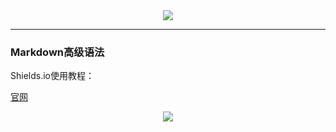 
<div align="center">
    <img src="https://i.imgur.com/7K8pfdy.jpg">
    <br>
</div>

-----------

### Markdown高级语法


Shields.io使用教程：

[官网](https://shields.io/#/)

<div align="center">
    <img src="https://i.imgur.com/9c7k20y.png">
    <br>
</div>
